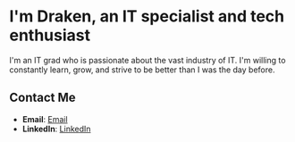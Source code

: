 # I'm Draken, an IT specialist and tech enthusiast

I'm an IT grad who is passionate about the vast industry of IT. I'm willing to constantly learn, grow, and strive to be better than I was the day before.

## Contact Me
- **Email**: [Email](rootDPearson@gmail.com)
- **LinkedIn**: [LinkedIn](https://linkedin.com/in/drakenpearson)
